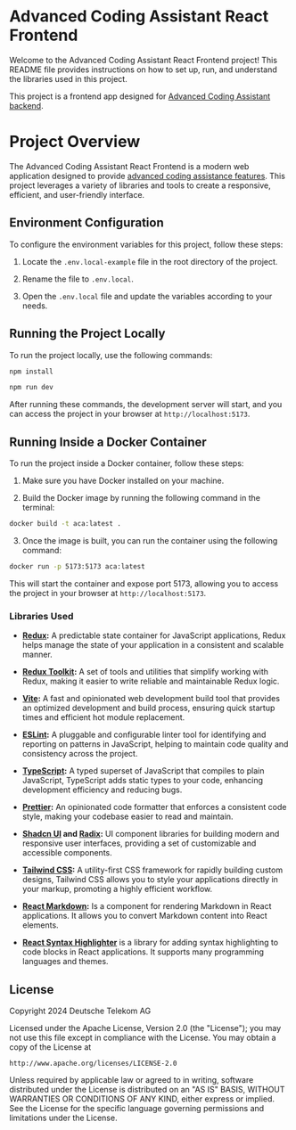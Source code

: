 # Advanced Coding Assistant React Frontend

Welcome to the Advanced Coding Assistant React Frontend project! This README file provides instructions on how to set up, run, and understand the libraries used in this project.

This project is a frontend app designed for [Advanced Coding Assistant backend](https://github.com/telekom/advanced-coding-assistant-backend).

# Project Overview

The Advanced Coding Assistant React Frontend is a modern web application designed to provide [advanced coding assistance features](https://github.com/telekom/advanced-coding-assistant-backend?tab=readme-ov-file#key-features). This project leverages a variety of  libraries and tools to create a responsive, efficient, and user-friendly interface.

## Environment Configuration

To configure the environment variables for this project, follow these steps:

1. Locate the `.env.local-example` file in the root directory of the project.

2. Rename the file to `.env.local`.

3. Open the `.env.local` file and update the variables according to your needs.

## Running the Project Locally

To run the project locally, use the following commands:

```bash
npm install
```

```bash
npm run dev
```

After running these commands, the development server will start, and you can access the project in your browser at `http://localhost:5173`.

## Running Inside a Docker Container

To run the project inside a Docker container, follow these steps:

1. Make sure you have Docker installed on your machine.

2. Build the Docker image by running the following command in the terminal:

```bash
docker build -t aca:latest .
```

3. Once the image is built, you can run the container using the following command:

```bash
docker run -p 5173:5173 aca:latest
```

This will start the container and expose port 5173, allowing you to access the project in your browser at `http://localhost:5173`.

### Libraries Used

- **[Redux](https://redux.js.org/):** A predictable state container for JavaScript applications, Redux helps manage the state of your application in a consistent and scalable manner.

- **[Redux Toolkit](https://redux-toolkit.js.org/):** A set of tools and utilities that simplify working with Redux, making it easier to write reliable and maintainable Redux logic.

- **[Vite](https://vitejs.dev/):** A fast and opinionated web development build tool that provides an optimized development and build process, ensuring quick startup times and efficient hot module replacement.

- **[ESLint](https://eslint.org/):** A pluggable and configurable linter tool for identifying and reporting on patterns in JavaScript, helping to maintain code quality and consistency across the project.

- **[TypeScript](https://www.typescriptlang.org/):** A typed superset of JavaScript that compiles to plain JavaScript, TypeScript adds static types to your code, enhancing development efficiency and reducing bugs.

- **[Prettier](https://prettier.io/):** An opinionated code formatter that enforces a consistent code style, making your codebase easier to read and maintain.

- **[Shadcn UI](https://ui.shadcn.com/docs) and [Radix](https://radix-ui.com/):** UI component libraries for building modern and responsive user interfaces, providing a set of customizable and accessible components.

- **[Tailwind CSS](https://tailwindcss.com/):** A utility-first CSS framework for rapidly building custom designs, Tailwind CSS allows you to style your applications directly in your markup, promoting a highly efficient workflow.

- **[React Markdown](https://github.com/remarkjs/react-markdown):** Is a component for rendering Markdown in React applications. It allows you to convert Markdown content into React elements.

- **[React Syntax Highlighter](https://github.com/react-syntax-highlighter/react-syntax-highlighter)** is a library for adding syntax highlighting to code blocks in React applications. It supports many programming languages and themes.

## License

Copyright 2024 Deutsche Telekom AG

Licensed under the Apache License, Version 2.0 (the "License");
you may not use this file except in compliance with the License.
You may obtain a copy of the License at

    http://www.apache.org/licenses/LICENSE-2.0

Unless required by applicable law or agreed to in writing, software
distributed under the License is distributed on an "AS IS" BASIS,
WITHOUT WARRANTIES OR CONDITIONS OF ANY KIND, either express or implied.
See the License for the specific language governing permissions and
limitations under the License.
